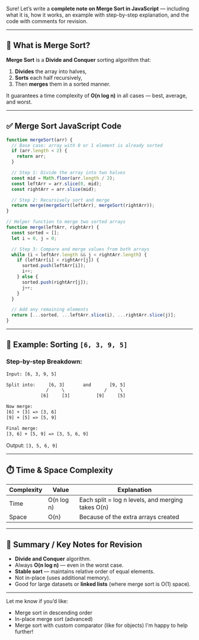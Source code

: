 Sure! Let’s write a **complete note on Merge Sort in JavaScript** — including what it is, how it works, an example with step-by-step explanation, and the code with comments for revision.

---

## 🔷 What is Merge Sort?

**Merge Sort** is a **Divide and Conquer** sorting algorithm that:

1. **Divides** the array into halves,
2. **Sorts** each half recursively,
3. Then **merges** them in a sorted manner.

It guarantees a time complexity of **O(n log n)** in all cases — best, average, and worst.

---

## ✅ Merge Sort JavaScript Code

```js
function mergeSort(arr) {
  // Base case: array with 0 or 1 element is already sorted
  if (arr.length < 2) {
    return arr;
  }

  // Step 1: Divide the array into two halves
  const mid = Math.floor(arr.length / 2);
  const leftArr = arr.slice(0, mid);
  const rightArr = arr.slice(mid);

  // Step 2: Recursively sort and merge
  return merge(mergeSort(leftArr), mergeSort(rightArr));
}

// Helper function to merge two sorted arrays
function merge(leftArr, rightArr) {
  const sorted = [];
  let i = 0, j = 0;

  // Step 3: Compare and merge values from both arrays
  while (i < leftArr.length && j < rightArr.length) {
    if (leftArr[i] < rightArr[j]) {
      sorted.push(leftArr[i]);
      i++;
    } else {
      sorted.push(rightArr[j]);
      j++;
    }
  }

  // Add any remaining elements
  return [...sorted, ...leftArr.slice(i), ...rightArr.slice(j)];
}
```

---

## 📌 Example: Sorting `[6, 3, 9, 5]`

### Step-by-step Breakdown:

```txt
Input: [6, 3, 9, 5]

Split into:     [6, 3]       and       [9, 5]
               /     \               /     \
             [6]     [3]          [9]     [5]

Now merge:
[6] + [3] => [3, 6]
[9] + [5] => [5, 9]

Final merge:
[3, 6] + [5, 9] => [3, 5, 6, 9]
```

Output: `[3, 5, 6, 9]`

---

## ⏱️ Time & Space Complexity

| Complexity | Value      | Explanation                                       |
| ---------- | ---------- | ------------------------------------------------- |
| Time       | O(n log n) | Each split = log n levels, and merging takes O(n) |
| Space      | O(n)       | Because of the extra arrays created               |

---

## 📘 Summary / Key Notes for Revision

* **Divide and Conquer** algorithm.
* Always **O(n log n)** — even in the worst case.
* **Stable sort** — maintains relative order of equal elements.
* Not in-place (uses additional memory).
* Good for large datasets or **linked lists** (where merge sort is O(1) space).

---

Let me know if you’d like:

* Merge sort in descending order
* In-place merge sort (advanced)
* Merge sort with custom comparator (like for objects)
  I'm happy to help further!
